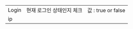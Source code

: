 |       |                           |             |
| ----- | ------------------------- | ----------- |
| Login | 현재 로그인 상태인지 체크 | 값 : true or false |
|    ip   |                           |             |